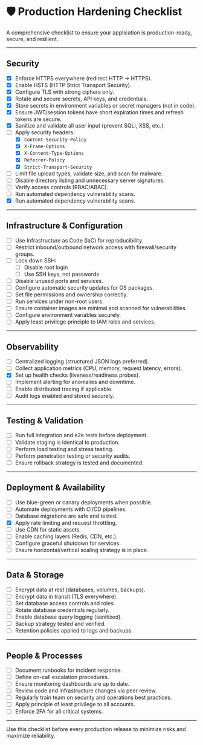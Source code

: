 # 🛡️ Production Hardening Checklist

A comprehensive checklist to ensure your application is production-ready, secure, and resilient.

---

## Security

- [x] Enforce HTTPS everywhere (redirect HTTP → HTTPS).
- [x] Enable HSTS (HTTP Strict Transport Security).
- [x] Configure TLS with strong ciphers only.
- [x] Rotate and secure secrets, API keys, and credentials.
- [x] Store secrets in environment variables or secret managers (not in code).
- [x] Ensure JWT/session tokens have short expiration times and refresh tokens are secure.
- [x] Sanitize and validate all user input (prevent SQLi, XSS, etc.).
- [ ] Apply security headers:
  - [x] `Content-Security-Policy`
  - [x] `X-Frame-Options`
  - [x] `X-Content-Type-Options`
  - [x] `Referrer-Policy`
  - [x] `Strict-Transport-Security`
- [ ] Limit file upload types, validate size, and scan for malware.
- [ ] Disable directory listing and unnecessary server signatures.
- [ ] Verify access controls (RBAC/ABAC).
- [ ] Run automated dependency vulnerability scans.
- [x] Run automated dependency vulnerability scans.

---

## Infrastructure & Configuration

- [ ] Use Infrastructure as Code (IaC) for reproducibility.
- [ ] Restrict inbound/outbound network access with firewall/security groups.
- [ ] Lock down SSH: 
  - [ ] Disable root login
  - [ ] Use SSH keys, not passwords
- [ ] Disable unused ports and services.
- [ ] Configure automatic security updates for OS packages.
- [ ] Set file permissions and ownership correctly.
- [ ] Run services under non-root users.
- [ ] Ensure container images are minimal and scanned for vulnerabilities.
- [ ] Configure environment variables securely.
- [ ] Apply least privilege principle to IAM roles and services.

---

## Observability

- [ ] Centralized logging (structured JSON logs preferred).
- [ ] Collect application metrics (CPU, memory, request latency, errors).
- [x] Set up health checks (liveness/readiness probes).
- [ ] Implement alerting for anomalies and downtime.
- [ ] Enable distributed tracing if applicable.
- [ ] Audit logs enabled and stored securely.

---

## Testing & Validation

- [ ] Run full integration and e2e tests before deployment.
- [ ] Validate staging is identical to production.
- [ ] Perform load testing and stress testing.
- [ ] Perform penetration testing or security audits.
- [ ] Ensure rollback strategy is tested and documented.

---

## Deployment & Availability

- [ ] Use blue-green or canary deployments when possible.
- [ ] Automate deployments with CI/CD pipelines.
- [ ] Database migrations are safe and tested.
- [x] Apply rate limiting and request throttling.
- [ ] Use CDN for static assets.
- [ ] Enable caching layers (Redis, CDN, etc.).
- [ ] Configure graceful shutdown for services.
- [ ] Ensure horizontal/vertical scaling strategy is in place.

---

## Data & Storage

- [ ] Encrypt data at rest (databases, volumes, backups).
- [ ] Encrypt data in transit (TLS everywhere).
- [ ] Set database access controls and roles.
- [ ] Rotate database credentials regularly.
- [ ] Enable database query logging (sanitized).
- [ ] Backup strategy tested and verified.
- [ ] Retention policies applied to logs and backups.

---

## People & Processes

- [ ] Document runbooks for incident response.
- [ ] Define on-call escalation procedures.
- [ ] Ensure monitoring dashboards are up to date.
- [ ] Review code and infrastructure changes via peer review.
- [ ] Regularly train team on security and operations best practices.
- [ ] Apply principle of least privilege to all accounts.
- [ ] Enforce 2FA for all critical systems.

---

 Use this checklist before every production release to minimize risks and maximize reliability.
